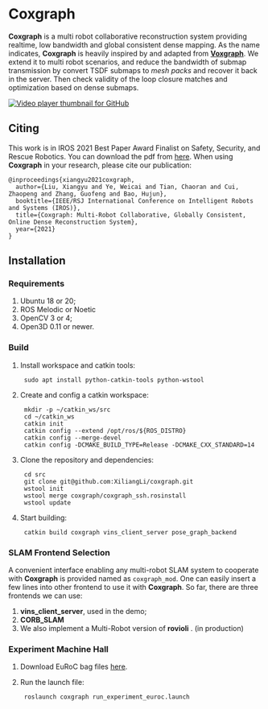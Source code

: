 # Coxgraph

**Coxgraph** is a multi robot collaborative reconstruction system providing realtime, low bandwidth and global consistent dense mapping.
As the name indicates, **Coxgraph** is heavily inspired by and adapted from [**Voxgraph**](https://github.com/ethz-asl/voxgraph.git).
We extend it to multi robot scenarios, and reduce the bandwidth of submap transmission by convert TSDF submaps to *mesh packs* and recover it back in the server.
Then check validity of the loop closure matches and optimization based on dense submaps.

[![Video player thumbnail for GitHub](https://raw.githubusercontent.com/LXYYY/lxyyy.github.io/master/images/coxgraph_video_thumbnail.jpg)](https://youtu.be/KgPLRP_ADQQ)

## Citing

This work is in IROS 2021 Best Paper Award Finalist on Safety, Security, and Rescue Robotics.
You can download the pdf from [here](http://www.cad.zju.edu.cn/home/gfzhang/papers/Coxgraph/IROS21_Coxgraph.pdf).
 When using **Coxgraph** in your research, please cite our publication:


```
@inproceedings{xiangyu2021coxgraph,
  author={Liu, Xiangyu and Ye, Weicai and Tian, Chaoran and Cui, Zhaopeng and Zhang, Guofeng and Bao, Hujun},
  booktitle={IEEE/RSJ International Conference on Intelligent Robots and Systems (IROS)},
  title={Coxgraph: Multi-Robot Collaborative, Globally Consistent, Online Dense Reconstruction System},
  year={2021}
}
```

## Installation

### Requirements

1. Ubuntu 18 or 20;
2. ROS Melodic or Noetic
3. OpenCV 3 or 4;
4. Open3D 0.11 or newer.

### Build

1. Install workspace and catkin tools:

        sudo apt install python-catkin-tools python-wstool

2. Create and config a catkin workspace:

        mkdir -p ~/catkin_ws/src
        cd ~/catkin_ws
        catkin init
        catkin config --extend /opt/ros/${ROS_DISTRO}
        catkin config --merge-devel
        catkin config -DCMAKE_BUILD_TYPE=Release -DCMAKE_CXX_STANDARD=14

3. Clone the repository and dependencies:

        cd src
        git clone git@github.com:XiliangLi/coxgraph.git
        wstool init
        wstool merge coxgraph/coxgraph_ssh.rosinstall
        wstool update

4. Start building:

        catkin build coxgraph vins_client_server pose_graph_backend

### SLAM Frontend Selection

A convenient interface enabling any multi-robot SLAM system to cooperate with **Coxgraph** is provided named as `coxgraph_mod`. One can easily insert a few lines into other frontend to use it with **Coxgraph**.
So far, there are three frontends we can use:

1. **vins_client_server**, used in the demo;
2. **CORB_SLAM**
3. We also implement a Multi-Robot version of **rovioli** . (in production)

### Experiment Machine Hall

1. Download EuRoC bag files [here](https://projects.asl.ethz.ch/datasets/doku.php?id=kmavvisualinertialdatasets).
2. Run the launch file:

        roslaunch coxgraph run_experiment_euroc.launch
